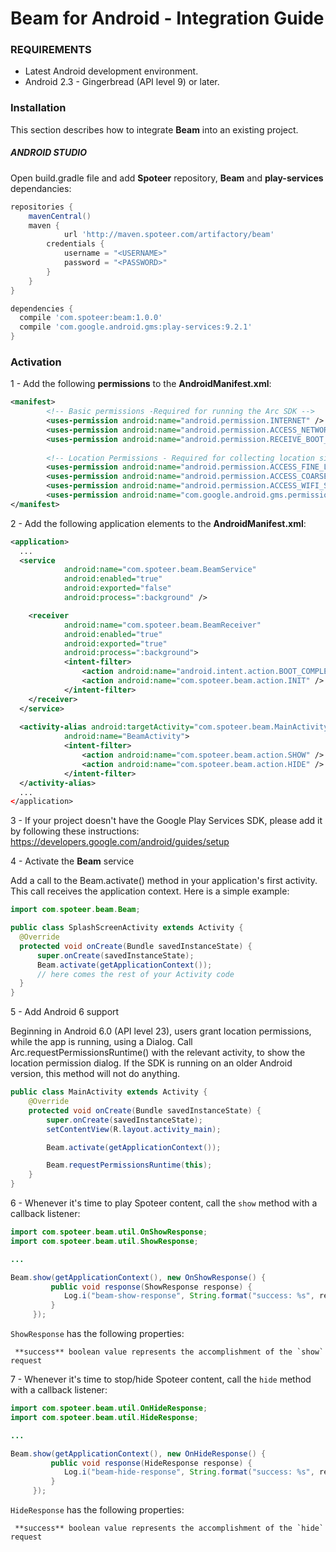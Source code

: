 # Beam for Android - Integration Guide

### REQUIREMENTS
- Latest Android development environment.
- Android 2.3 - Gingerbread (API level 9) or later.

### Installation
This section describes how to integrate **Beam** into an existing project.

##### ANDROID STUDIO
Open build.gradle file and add **Spoteer** repository, **Beam** and **play-services** dependancies:

```gradle
repositories {
	mavenCentral()
	maven { 
        	url 'http://maven.spoteer.com/artifactory/beam'
		credentials {
			username = "<USERNAME>"
			password = "<PASSWORD>"
		}		
	}
}

dependencies {
  compile 'com.spoteer:beam:1.0.0'
  compile 'com.google.android.gms:play-services:9.2.1'
}
```

### Activation
1 - Add the following **permissions** to the **AndroidManifest.xml**:

```xml
<manifest>
        <!-- Basic permissions -Required for running the Arc SDK -->
        <uses-permission android:name="android.permission.INTERNET" /> <!-- Mandatory -->
        <uses-permission android:name="android.permission.ACCESS_NETWORK_STATE" /> <!-- Mandatory -->
        <uses-permission android:name="android.permission.RECEIVE_BOOT_COMPLETED" /> <!-- Mandatory -->
	
        <!-- Location Permissions - Required for collecting location signals -->
        <uses-permission android:name="android.permission.ACCESS_FINE_LOCATION" /> <!-- Mandatory -->
        <uses-permission android:name="android.permission.ACCESS_COARSE_LOCATION" />
        <uses-permission android:name="android.permission.ACCESS_WIFI_STATE" />
        <uses-permission android:name="com.google.android.gms.permission.ACTIVITY_RECOGNITION" />
</manifest>
```
2 - Add the following application elements to the **AndroidManifest.xml**:

```xml
<application>
  ...
  <service
            android:name="com.spoteer.beam.BeamService"
            android:enabled="true"
            android:exported="false"
            android:process=":background" />

    <receiver
            android:name="com.spoteer.beam.BeamReceiver"
            android:enabled="true"
            android:exported="true"
            android:process=":background">
            <intent-filter>
                <action android:name="android.intent.action.BOOT_COMPLETED" />
                <action android:name="com.spoteer.beam.action.INIT" />
            </intent-filter>
    </receiver>
  </service>
  
  <activity-alias android:targetActivity="com.spoteer.beam.MainActivity"
            android:name="BeamActivity">
            <intent-filter>
                <action android:name="com.spoteer.beam.action.SHOW" />
                <action android:name="com.spoteer.beam.action.HIDE" />
            </intent-filter>
  </activity-alias>
  ...
</application>
```
3 - If your project doesn't have the Google Play Services SDK, please add it by following these instructions:
https://developers.google.com/android/guides/setup

4 - Activate the **Beam** service

Add a call to the Beam.activate() method in your application's first activity. This call receives the application context. Here is a simple example:
```java
import com.spoteer.beam.Beam;

public class SplashScreenActivity extends Activity {
  @Override
  protected void onCreate(Bundle savedInstanceState) {
      super.onCreate(savedInstanceState);
      Beam.activate(getApplicationContext());
      // here comes the rest of your Activity code
  }
}
```
5 - Add Android 6 support

Beginning in Android 6.0 (API level 23), users grant location permissions, while the app is running, using a Dialog. Call Arc.requestPermissionsRuntime() with the relevant activity, to show the location permission dialog. If the SDK is running on an older Android version, this method will not do anything.
```java
public class MainActivity extends Activity {
    @Override
    protected void onCreate(Bundle savedInstanceState) {
        super.onCreate(savedInstanceState);
        setContentView(R.layout.activity_main);

        Beam.activate(getApplicationContext());

        Beam.requestPermissionsRuntime(this);
    }
}
```

6 - Whenever it's time to play Spoteer content, call the `show` method with a callback listener:
```java
import com.spoteer.beam.util.OnShowResponse;
import com.spoteer.beam.util.ShowResponse;

...

Beam.show(getApplicationContext(), new OnShowResponse() {
         public void response(ShowResponse response) { 
            Log.i("beam-show-response", String.format("success: %s", response.success));
         }
     });
```
  `ShowResponse` has the following properties:
 
     **success** boolean value represents the accomplishment of the `show` request
     
     
7 - Whenever it's time to stop/hide Spoteer content, call the `hide` method with a callback listener:
```java
import com.spoteer.beam.util.OnHideResponse;
import com.spoteer.beam.util.HideResponse;

...

Beam.show(getApplicationContext(), new OnHideResponse() {
         public void response(HideResponse response) { 
            Log.i("beam-hide-response", String.format("success: %s", response.success));
         }
     });
```
  `HideResponse` has the following properties:
  
     **success** boolean value represents the accomplishment of the `hide` request
